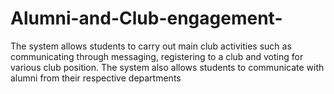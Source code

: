 # Alumni-and-Club-engagement-
The system allows students to carry out main club activities such as communicating through messaging, registering to  a club and voting for various club position. The system also allows students to communicate with alumni from their respective departments
